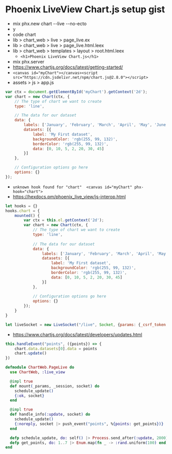 # Phoenix LiveView Chart.js setup gist
- mix phx.new chart --live --no-ecto
- y
- code chart
- lib > chart_web > live > page_live.ex
- lib > chart_web > live > page_live.html.leex
- lib > chart_web > templates > layout > root.html.leex
	-   `<h1>Phoenix LiveView Chart.js</h1>`
-   mix phx.server
-   https://www.chartjs.org/docs/latest/getting-started/
-   `<canvas id="myChart"></canvas><script src="https://cdn.jsdelivr.net/npm/chart.js@2.8.0"></script>`
-   assets > js > app.js
```javascript 
var ctx = document.getElementById('myChart').getContext('2d');
var chart = new Chart(ctx, {
    // The type of chart we want to create
    type: 'line',

    // The data for our dataset
    data: {
        labels: ['January', 'February', 'March', 'April', 'May', 'June', 'July'],
        datasets: [{
            label: 'My First dataset',
            backgroundColor: 'rgb(255, 99, 132)',
            borderColor: 'rgb(255, 99, 132)',
            data: [0, 10, 5, 2, 20, 30, 45]
        }]
    },

    // Configuration options go here
    options: {}
});
```
-	`unknown hook found for "chart" 
<canvas id="myChart" phx-hook="chart">`
- https://hexdocs.pm/phoenix_live_view/js-interop.html
```javascript
let hooks = {}
hooks.chart = {
    mounted() {
        var ctx = this.el.getContext('2d');
        var chart = new Chart(ctx, {
            // The type of chart we want to create
            type: 'line',
        
            // The data for our dataset
            data: {
                labels: ['January', 'February', 'March', 'April', 'May', 'June', 'July'],
                datasets: [{
                    label: 'My First dataset',
                    backgroundColor: 'rgb(255, 99, 132)',
                    borderColor: 'rgb(255, 99, 132)',
                    data: [0, 10, 5, 2, 20, 30, 45]
                }]
            },
        
            // Configuration options go here
            options: {}
        });
    }
}

let liveSocket = new LiveSocket("/live", Socket, {params: {_csrf_token: csrfToken}, hooks})
```
- https://www.chartjs.org/docs/latest/developers/updates.html

```javascript
this.handleEvent("points", ({points}) => {
	chart.data.datasets[0].data = points
	chart.update()
})
```

```elixir
defmodule ChartWeb.PageLive do
  use ChartWeb, :live_view

  @impl true
  def mount(_params, _session, socket) do
    schedule_update()
    {:ok, socket}
  end

  @impl true
  def handle_info(:update, socket) do
    schedule_update()
    {:noreply, socket |> push_event("points", %{points: get_points})}
  end

  defp schedule_update, do: self() |> Process.send_after(:update, 2000)
  defp get_points, do: 1..7 |> Enum.map(fn _ -> :rand.uniform(100) end)
end
```